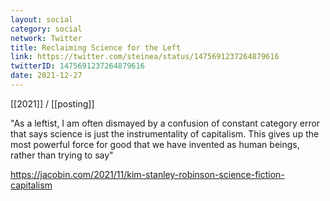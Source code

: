 ```yaml
---
layout: social
category: social
network: Twitter
title: Reclaiming Science for the Left
link: https://twitter.com/steinea/status/1475691237264879616
twitterID: 1475691237264879616
date: 2021-12-27
---
```


[[2021]] / [[posting]]

"As a leftist, I am often dismayed by a confusion of constant category error that says science is just the instrumentality of capitalism. This gives up the most powerful force for good that we have invented as human beings, rather than trying to say"

<https://jacobin.com/2021/11/kim-stanley-robinson-science-fiction-capitalism>
